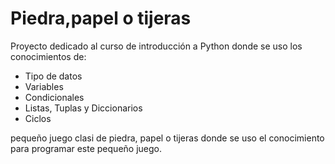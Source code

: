 # Piedra,papel o tijeras

Proyecto dedicado al curso de introducción a Python donde se uso los conocimientos de:
* Tipo de datos 
* Variables
* Condicionales
* Listas, Tuplas y Diccionarios
* Ciclos 

pequeño juego clasi de piedra, papel o tijeras donde se uso el conocimiento para programar este pequeño juego.
